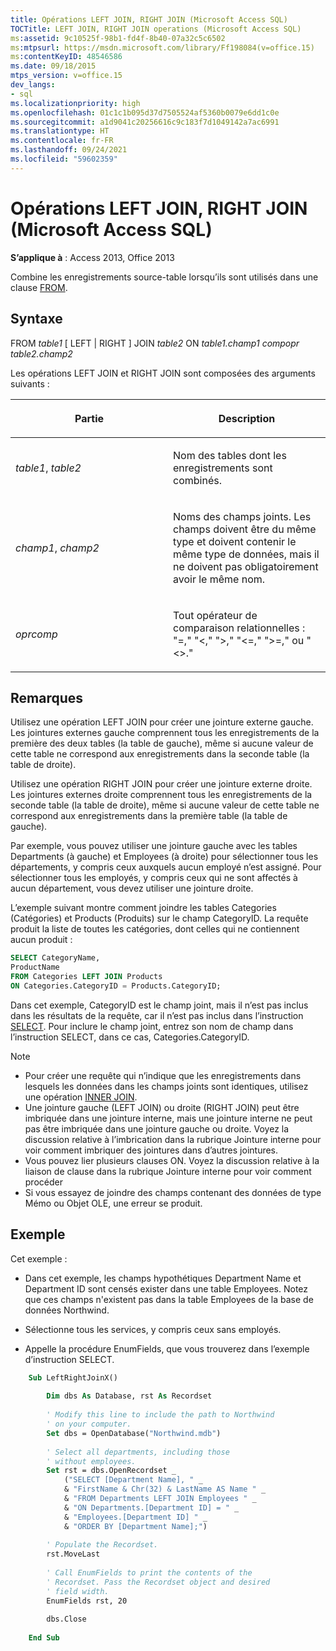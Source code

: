```yaml
---
title: Opérations LEFT JOIN, RIGHT JOIN (Microsoft Access SQL)
TOCTitle: LEFT JOIN, RIGHT JOIN operations (Microsoft Access SQL)
ms:assetid: 9c10525f-98b1-fd4f-8b40-07a32c5c6502
ms:mtpsurl: https://msdn.microsoft.com/library/Ff198084(v=office.15)
ms:contentKeyID: 48546586
ms.date: 09/18/2015
mtps_version: v=office.15
dev_langs:
- sql
ms.localizationpriority: high
ms.openlocfilehash: 01c1c1b095d37d7505524af5360b0079e6dd1c0e
ms.sourcegitcommit: a1d9041c20256616c9c183f7d1049142a7ac6991
ms.translationtype: HT
ms.contentlocale: fr-FR
ms.lasthandoff: 09/24/2021
ms.locfileid: "59602359"
---
```

# <a name="left-join-right-join-operations-microsoft-access-sql"></a>Opérations LEFT JOIN, RIGHT JOIN (Microsoft Access SQL)

**S’applique à** : Access 2013, Office 2013

Combine les enregistrements source-table lorsqu’ils sont utilisés dans une clause [FROM](https://docs.microsoft.com/office/vba/access/Concepts/Structured-Query-Language/from-clause-microsoft-access-sql).

## <a name="syntax"></a>Syntaxe

FROM *table1* \[ LEFT | RIGHT \] JOIN *table2* ON *table1.champ1* *compopr table2.champ2*

Les opérations LEFT JOIN et RIGHT JOIN sont composées des arguments suivants :

<table>
<colgroup>
<col style="width: 50%" />
<col style="width: 50%" />
</colgroup>
<thead>
<tr class="header">
<th><p>Partie</p></th>
<th><p>Description</p></th>
</tr>
</thead>
<tbody>
<tr class="odd">
<td><p><em>table1</em>, <em>table2</em></p></td>
<td><p>Nom des tables dont les enregistrements sont combinés.</p></td>
</tr>
<tr class="even">
<td><p><em>champ1</em>, <em>champ2</em></p></td>
<td><p>Noms des champs joints. Les champs doivent être du même type et doivent contenir le même type de données, mais il ne doivent pas obligatoirement avoir le même nom.</p></td>
</tr>
<tr class="odd">
<td><p><em>oprcomp</em></p></td>
<td><p>Tout opérateur de comparaison relationnelles : &quot;=,&quot; &quot;&lt;,&quot; &quot;&gt;,&quot; &quot;&lt;=,&quot; &quot;&gt;=,&quot; ou &quot;&lt;&gt;.&quot;</p></td>
</tr>
</tbody>
</table>


## <a name="remarks"></a>Remarques

Utilisez une opération LEFT JOIN pour créer une jointure externe gauche. Les jointures externes gauche comprennent tous les enregistrements de la première des deux tables (la table de gauche), même si aucune valeur de cette table ne correspond aux enregistrements dans la seconde table (la table de droite).

Utilisez une opération RIGHT JOIN pour créer une jointure externe droite. Les jointures externes droite comprennent tous les enregistrements de la seconde table (la table de droite), même si aucune valeur de cette table ne correspond aux enregistrements dans la première table (la table de gauche).

Par exemple, vous pouvez utiliser une jointure gauche avec les tables Departments (à gauche) et Employees (à droite) pour sélectionner tous les départements, y compris ceux auxquels aucun employé n’est assigné. Pour sélectionner tous les employés, y compris ceux qui ne sont affectés à aucun département, vous devez utiliser une jointure droite.

L’exemple suivant montre comment joindre les tables Categories (Catégories) et Products (Produits) sur le champ CategoryID. La requête produit la liste de toutes les catégories, dont celles qui ne contiennent aucun produit :

```sql
SELECT CategoryName, 
ProductName 
FROM Categories LEFT JOIN Products 
ON Categories.CategoryID = Products.CategoryID;
```

Dans cet exemple, CategoryID est le champ joint, mais il n’est pas inclus dans les résultats de la requête, car il n’est pas inclus dans l’instruction [SELECT](select-statement-microsoft-access-sql.md). Pour inclure le champ joint, entrez son nom de champ dans l’instruction SELECT, dans ce cas, Categories.CategoryID.

> [!NOTE]
> - Pour créer une requête qui n’indique que les enregistrements dans lesquels les données dans les champs joints sont identiques, utilisez une opération [INNER JOIN](inner-join-operation-microsoft-access-sql.md).
> - Une jointure gauche (LEFT JOIN) ou droite (RIGHT JOIN) peut être imbriquée dans une jointure interne, mais une jointure interne ne peut pas être imbriquée dans une jointure gauche ou droite. Voyez la discussion relative à l’imbrication dans la rubrique Jointure interne pour voir comment imbriquer des jointures dans d’autres jointures.
> - Vous pouvez lier plusieurs clauses ON. Voyez la discussion relative à la liaison de clause dans la rubrique Jointure interne pour voir comment procéder
> - Si vous essayez de joindre des champs contenant des données de type Mémo ou Objet OLE, une erreur se produit.

## <a name="example"></a>Exemple

Cet exemple :
- Dans cet exemple, les champs hypothétiques Department Name et Department ID sont censés exister dans une table Employees. Notez que ces champs n'existent pas dans la table Employees de la base de données Northwind.

- Sélectionne tous les services, y compris ceux sans employés.

- Appelle la procédure EnumFields, que vous trouverez dans l’exemple d’instruction SELECT.


```vb
    Sub LeftRightJoinX() 
     
        Dim dbs As Database, rst As Recordset 
     
        ' Modify this line to include the path to Northwind 
        ' on your computer. 
        Set dbs = OpenDatabase("Northwind.mdb") 
         
        ' Select all departments, including those  
        ' without employees. 
        Set rst = dbs.OpenRecordset _ 
            ("SELECT [Department Name], " _ 
            & "FirstName & Chr(32) & LastName AS Name " _ 
            & "FROM Departments LEFT JOIN Employees " _ 
            & "ON Departments.[Department ID] = " _ 
            & "Employees.[Department ID] " _ 
            & "ORDER BY [Department Name];") 
         
        ' Populate the Recordset. 
        rst.MoveLast 
         
        ' Call EnumFields to print the contents of the  
        ' Recordset. Pass the Recordset object and desired 
        ' field width. 
        EnumFields rst, 20 
     
        dbs.Close 
     
    End Sub
```
